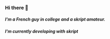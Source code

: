 ### **Hi there 👋**

##### I'm a French guy in college and a skript amateur.
##### I'm currently developing with skript

